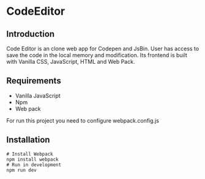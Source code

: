 # CodeEditor

## Introduction
Code Editor is an clone web app for Codepen and JsBin. User has access to save the code in the local memory
and modification. Its frontend is built with Vanilla CSS, JavaScript, HTML and Web Pack.

## Requirements
* Vanilla JavaScript 
* Npm
* Web pack

For run this project you need to configure webpack.config.js

## Installation
```
# Install Webpack
npm install webpack
# Run in development
npm run dev
```
